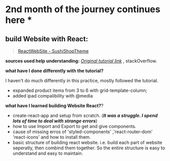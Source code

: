 # 2nd month of the journey continues here *

## build Website with React:
 >[ReactWebSite - SushiShopTheme](https://a331998513.github.io/websites/)
 

**sources used help understanding:** [_Original tutorial link_](https://www.youtube.com/watch?v=GlROncAX4XI&t=1416s) , stackOverflow.

**what have I done differently with the tutorial?**

I haven't do much differently in this practice, mostly followed the tutorial.

- expanded product items from 3 to 6 with grid-template-column;
- added ipad compalibility with @media


**what have I learned building Website React?**?

- create-react-app and setup from scratch. (**_It was a struggle. I spend lots of time to deal with strange errors_**)
- how to use Import and Export to get and give components. 
- cause of missing erros of 'styled-components' ,'react-router-dom' 'react-icons' and how to install them.
- basic structure of building react website. i.e. build each part of website seperatly, then combind them together. So the entire structure is easy to understand and easy to maintain.
